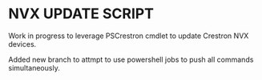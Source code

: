 # NVX UPDATE SCRIPT
Work in progress to leverage PSCrestron cmdlet to update Crestron NVX devices.

Added new branch to attmpt to use powershell jobs to push all commands simultaneously.